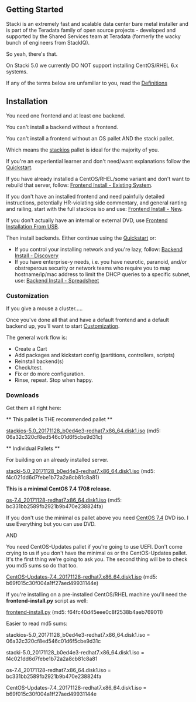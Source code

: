 ## Getting Started

Stacki is an extremely fast and scalable data center bare metal installer and is part of the Teradata family of open source projects - developed and supported by the Shared Services team at Teradata (formerly the wacky bunch of engineers from StackIQ).

So yeah, there's that.

On Stacki 5.0 we currently DO NOT support installing CentOS/RHEL 6.x systems.

If any of the terms below are unfamiliar to you, read the [Definitions](Definitions)

## Installation

You need one frontend and at least one backend.

You can't install a backend without a frontend.

You can't install a frontend without an OS pallet AND the stacki pallet.

Which means the [stackios](http://teradata-stacki.s3.amazonaws.com/release/stacki/5.x/stackios-5.0_20171128_b0ed4e3-redhat7.x86_64.disk1.iso)
pallet is ideal for the majority of you.

If you're an experiential learner and don't need/want explanations follow the [Quickstart](Quickstart).

If you have already installed a CentOS/RHEL/some variant and don't want to rebuild that server, follow: [Frontend Install - Existing System](Frontend-Install-Existing).

If you don't have an installed frontend and need painfully detailed instructions, potentially HR-violating side commentary, and general ranting and railing, start with the full stackios iso and use: [Frontend Install - New](Frontend-Install-New).

If you don't actually have an internal or external DVD, use  [Frontend Installation From USB](Frontend-Installation-From-USB).

Then install backends. Either continue using the [Quickstart](Quickstart) or:

* If you control your installing network and you're lazy, follow: [Backend Install - Discovery](Backend-Install-Discovery)
* If you have enterprise-y needs, i.e. you have neurotic, paranoid, and/or obstreperous security or network teams who require you to map hostname/ip/mac address to limit the DHCP queries to a specific subnet, use: [Backend Install -  Spreadsheet](Backend-Install-Spreadsheet)

### Customization

If you give a mouse a cluster.....

Once you've done all that and have a default frontend and a default backend up, you'll want to start [Customization](Customization).

The general work flow is:

* Create a Cart
* Add packages and kickstart config (partitions, controllers, scripts)
* Reinstall backend(s)
* Check/test.
* Fix or do more configuration.
* Rinse, repeat. Stop when happy.

### Downloads
Get them all right here:

** This pallet is THE recommended pallet **

[stackios-5.0_20171128_b0ed4e3-redhat7.x86_64.disk1.iso](http://teradata-stacki.s3.amazonaws.com/release/stacki/5.x/stackios-5.0_20171128_b0ed4e3-redhat7.x86_64.disk1.iso) (md5: 06a32c320cf8ed546c01d6f5cbe9d31c)

** Individual Pallets **

For building on an already installed server.

[stacki-5.0_20171128_b0ed4e3-redhat7.x86_64.disk1.iso](http://teradata-stacki.s3.amazonaws.com/release/stacki/5.x/stacki-5.0_20171128_b0ed4e3-redhat7.x86_64.disk1.iso) (md5: f4c021dd6d7febe1b72a2a8cb81c8a81)

**This is a minimal CentOS 7.4 1708 release.**

[os-7.4_20171128-redhat7.x86_64.disk1.iso](http://teradata-stacki.s3.amazonaws.com/release/stacki/5.x/os-7.4_20171128-redhat7.x86_64.disk1.iso) (md5: bc331bb2589fb2921b9b470e238824fa)

If you don't use the minimal os pallet above you need [CentOS 7.4](https://www.centos.org/download/mirrors/) DVD iso. I use Everything but you can use DVD.

AND

You need CentOS-Updates pallet if you're going to use UEFI. Don't come crying to us if you don't have the minimal os or the CentOS-Updates pallet. It's the first thing we're going to ask you. The second thing will be to check you md5 sums so do that too.

[CentOS-Updates-7.4_20171128-redhat7.x86_64.disk1.iso](http://teradata-stacki.s3.amazonaws.com/release/stacki/5.x/CentOS-Updates-7.4_20171128-redhat7.x86_64.disk1.iso) (md5: b69f015c30f004a1ff27aed49931144e)

If you're installing on a pre-installed CentOS/RHEL machine you'll need the **frontend-install.py** script as well:

[frontend-install.py](http://teradata-stacki.s3.amazonaws.com/release/stacki/5.x/frontend-install.py) (md5: f64fc40d45eee0c8f2538b4aeb769011)

Easier to read md5 sums:

stackios-5.0_20171128_b0ed4e3-redhat7.x86_64.disk1.iso = 06a32c320cf8ed546c01d6f5cbe9d31c

stacki-5.0_20171128_b0ed4e3-redhat7.x86_64.disk1.iso = f4c021dd6d7febe1b72a2a8cb81c8a81

os-7.4_20171128-redhat7.x86_64.disk1.iso = bc331bb2589fb2921b9b470e238824fa

CentOS-Updates-7.4_20171128-redhat7.x86_64.disk1.iso = b69f015c30f004a1ff27aed49931144e
